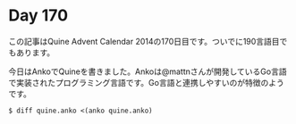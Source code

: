 # Day 170

この記事はQuine Advent Calendar 2014の170日目です。ついでに190言語目でもあります。

今日はAnkoでQuineを書きました。Ankoは@mattnさんが開発しているGo言語で実装されたプログラミング言語です。Go言語と連携しやすいのが特徴のようです。

```console
$ diff quine.anko <(anko quine.anko)
```
